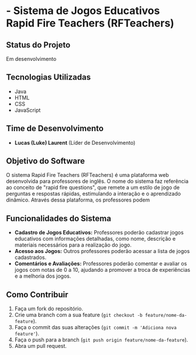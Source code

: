 # - Sistema de Jogos Educativos Rapid Fire Teachers (RFTeachers)

## Status do Projeto
Em desenvolvimento

## Tecnologias Utilizadas
- Java
- HTML
- CSS
- JavaScript

## Time de Desenvolvimento
- **Lucas (Luke) Laurent** (Líder de Desenvolvimento)

## Objetivo do Software
O sistema Rapid Fire Teachers (RFTeachers) é uma plataforma web desenvolvida para professores de inglês. O nome do sistema faz referência ao conceito de "rapid fire questions", que remete a um estilo de jogo de perguntas e respostas rápidas, estimulando a interação e o aprendizado dinâmico. Através dessa plataforma, os professores podem

## Funcionalidades do Sistema
- **Cadastro de Jogos Educativos:** Professores poderão cadastrar jogos educativos com informações detalhadas, como nome, descrição e materiais necessários para a realização do jogo.
- **Acesso aos Jogos:** Outros professores poderão acessar a lista de jogos cadastrados.
- **Comentários e Avaliações:** Professores poderão comentar e avaliar os jogos com notas de 0 a 10, ajudando a promover a troca de experiências e a melhoria dos jogos.





## Como Contribuir
1. Faça um fork do repositório.
2. Crie uma branch com a sua feature (`git checkout -b feature/nome-da-feature`).
3. Faça o commit das suas alterações (`git commit -m 'Adiciona nova feature'`).
4. Faça o push para a branch (`git push origin feature/nome-da-feature`).
5. Abra um pull request.

